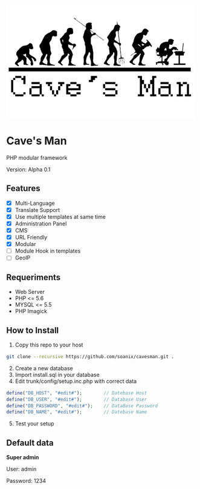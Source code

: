 ![Alt text](/trunk/cdn/img/cavesman.jpg?raw=true "Title")

# Cave's Man

PHP modular framework

Version: Alpha 0.1

## Features

- [x] Multi-Language
- [x] Translate Support
- [x] Use multiple templates at same time
- [x] Administration Panel
- [x] CMS
- [x] URL Friendly
- [x] Modular
- [ ] Module Hook in templates
- [ ] GeoIP

## Requeriments

- Web Server
- PHP <= 5.6
- MYSQL <= 5.5
- PHP Imagick

## How to Install

1. Copy this repo to your host

```bash
git clone --recursive https://github.com/soanix/cavesman.git .
```

2. Create a new database
3. Import install.sql in your database
4. Edit trunk/config/setup.inc.php with correct data

```php
define("DB_HOST", "#edit#"); 		// Datebase Host
define("DB_USER", "#edit#"); 		// Database User
define("DB_PASSWORD", "#edit#"); 	// DataBase Password
define("DB_NAME", "#edit#"); 		// Datebase Name
```
5. Test your setup

## Default data

**Super admin**

User: admin

Password: 1234
